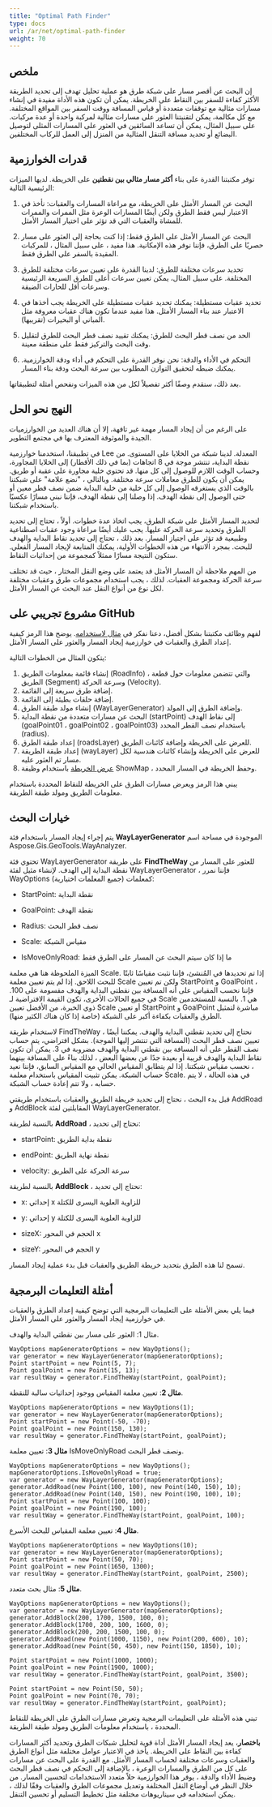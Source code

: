 ```yaml
---
title: "Optimal Path Finder"
type: docs
url: /ar/net/optimal-path-finder
weight: 70
---
```


## ملخص

إن البحث عن أقصر مسار على شبكة طرق هو عملية تحليل تهدف إلى تحديد الطريقة الأكثر كفاءة للسفر بين النقاط على الخريطة. يمكن أن تكون هذه الأداة مفيدة في إنشاء مسارات مثالية مع توقفات متعددة أو قياس المسافة ووقت السفر بين المواقع المختلفة. مع كل مكالمة، يمكن لتقنيتنا العثور على مسارات مثالية لمركبة واحدة أو عدة مركبات. على سبيل المثال، يمكن أن تساعد السائقين في العثور على المسارات المثلى لتوصيل البضائع أو تحديد مسافة التنقل المثالية من المنزل إلى العمل للركاب المختلفين.

## قدرات الخوارزمية

توفر مكتبتنا القدرة على بناء **أكثر مسار مثالي بين نقطتين** على الخريطة. لديها الميزات الرئيسية التالية:

1. البحث عن المسار الأمثل على الخريطة، مع مراعاة المسارات والعقبات: نأخذ في الاعتبار ليس فقط الطرق ولكن أيضًا المسارات الوعرة مثل الممرات والممرات للمشاة والعقبات التي قد تؤثر على اختيار المسار الأمثل.

2. البحث عن المسار الأمثل على الطرق فقط: إذا كنت بحاجة إلى العثور على مسار حصريًا على الطرق، فإننا نوفر هذه الإمكانية. هذا مفيد ، على سبيل المثال ، للمركبات المقيدة بالسفر على الطرق فقط.

3. تحديد سرعات مختلفة للطرق: لدينا القدرة على تعيين سرعات مختلفة للطرق المختلفة. على سبيل المثال، يمكن تعيين سرعات أعلى للطرق السريعة الرئيسية وسرعات أقل للحارات الضيقة.

4. تحديد عقبات مستطيلة: يمكنك تحديد عقبات مستطيلة على الخريطة يجب أخذها في الاعتبار عند بناء المسار الأمثل. هذا مفيد عندما تكون هناك عقبات معروفة مثل المباني أو البحيرات (تقريبها).

5. الحد من نصف قطر البحث للطرق: يمكنك تقييد نصف قطر البحث للطرق لتقليل وقت البحث والتركيز فقط على منطقة معينة.

6. التحكم في الأداء والدقة: نحن نوفر القدرة على التحكم في أداء ودقة الخوارزمية. يمكنك ضبطه لتحقيق التوازن المطلوب بين سرعة البحث ودقة بناء المسار.

بعد ذلك، سنقدم وصفًا أكثر تفصيلاً لكل من هذه الميزات ونفحص أمثلة لتطبيقاتها.

## النهج نحو الحل

على الرغم من أن إيجاد المسار مهمة غير تافهة، إلا أن هناك العديد من الخوارزميات الجيدة والموثوقة المعترف بها في مجتمع التطوير.

في تطبيقنا، استخدمنا خوارزمية Lee المعدلة. لدينا شبكة من الخلايا على المستوى. من نقطة البداية، تنتشر موجة في 8 اتجاهات (بما في ذلك الأقطار) إلى الخلايا المجاورة، وحساب الوقت اللازم للوصول إلى كل منها. قد تحتوي خلية مجاورة على عقبة أو طريق. يمكن أن يكون للطرق معاملات سرعة مختلفة. وبالتالي ، "نضع علامة" على شبكتنا بالوقت الذي يستغرقه الوصول إلى كل خلية من خلية البداية ضمن نصف قطر معين أو حتى الوصول إلى نقطة الهدف. إذا وصلنا إلى نقطة الهدف، فإننا نبني مسارًا عكسيًا باستخدام شبكتنا.

لتحديد المسار الأمثل على شبكة الطرق، يجب اتخاذ عدة خطوات. أولاً ، تحتاج إلى تحديد الطرق وتحديد سرعة الحركة عليها. يجب عليك أيضًا مراعاة وجود عقبات اصطناعية وطبيعية قد تؤثر على اجتياز المسار. بعد ذلك ، تحتاج إلى تحديد نقاط البداية والهدف للبحث. بمجرد الانتهاء من هذه الخطوات الأولية، يمكنك المتابعة لإيجاد المسار الفعلي. ستكون النتيجة مسارًا ممثلاً كمجموعة من إحداثيات النقاط.

من المهم ملاحظة أن المسار الأمثل قد يعتمد على وضع النقل المختار ، حيث قد تختلف سرعة الحركة ومجموعة العقبات. لذلك ، يجب استخدام مجموعات طرق وعقبات مختلفة لكل نوع من أنواع النقل عند البحث عن المسار الأمثل.

## مشروع تجريبي على GitHub

لفهم وظائف مكتبتنا بشكل أفضل، دعنا نفكر في [مثال لاستخدامه](https://github.com/aspose-gis/Aspose.GIS-for-.NET/tree/master/Apps/Geo.Tools.Paths). يوضح هذا الرمز كيفية إعداد الطرق والعقبات في خوارزمية إيجاد المسار والعثور على المسار الأمثل.

يتكون المثال من الخطوات التالية:

1. إنشاء قائمة بمعلومات الطريق (RoadInfo) ، والتي تتضمن معلومات حول قطعة الطريق (Segment) وسرعة الحركة (Velocity).
2. إضافة طرق سريعة إلى القائمة.
3. إضافة حلقات بطيئة إلى القائمة.
4. إنشاء مولد طبقة الطرق (WayLayerGenerator) وإضافة الطرق إلى المولد.
5. البحث عن مسارات متعددة من نقطة البداية (startPoint) إلى نقاط الهدف (goalPoint01 ، goalPoint02 ، goalPoint03) باستخدام نصف القطر المحدد (radius).
6. إعداد طبقة الطرق (roadsLayer) للعرض على الخريطة وإضافة كائنات الطريق.
7. إعداد طبقة الطريقة (wayLayer) للعرض على الخريطة وإنشاء كائنات هندسية لكل مسار تم العثور عليه.
8. [عرض الخريطة](https://docs.aspose.com/gis/net/how-to-draw-geometry/) باستخدام وظيفة ShowMap ، وحفظ الخريطة في المسار المحدد.

يبني هذا الرمز ويعرض مسارات الطرق على الخريطة للنقاط المحددة باستخدام معلومات الطريق ومولد طبقة الطريقة.

## خيارات البحث

يتم إجراء إيجاد المسار باستخدام فئة **WayLayerGenerator** الموجودة في مساحة اسم Aspose.Gis.GeoTools.WayAnalyzer.

تحتوي فئة WayLayerGenerator على طريقة **FindTheWay** للعثور على المسار من نقطة البداية إلى الهدف. لإنشاء مثيل لفئة WayLayerGenerator ، فإننا نمرر WayOptions كمعلمات (جميع المعلمات اختيارية):

- StartPoint: نقطة البداية

- GoalPoint: نقطة الهدف

- Radius: نصف قطر البحث

- Scale: مقياس الشبكة

- IsMoveOnlyRoad: ما إذا كان سيتم البحث عن المسار على الطرق فقط

الميزة الملحوظة هنا هي معلمة Scale. إذا تم تحديدها في المُنشئ، فإننا نثبت مقياسًا ثابتًا للبحث اللاحق. إذا لم يتم تعيين معلمة Scale ولكن تم تعيين StartPoint و GoalPoint ، فإننا نحسب المقياس على أنه المسافة بين نقطتي البداية والهدف مقسومة على 100. في جميع الحالات الأخرى، تكون القيمة الافتراضية لـ Scale هي 1. بالنسبة للمستخدمين ذوي الخبرة، من الأفضل تعيين Scale أو تعيين StartPoint و GoalPoint مباشرة لتمثيل الطرق والعقبات بكفاءة أكبر على الشبكة (خاصة إذا كان هناك الكثير منها).

لاستخدام طريقة FindTheWay ، نحتاج إلى تحديد نقطتي البداية والهدف. يمكننا أيضًا تعيين نصف قطر البحث (المسافة التي تنتشر إليها الموجة). بشكل افتراضي، يتم حساب نصف القطر على أنه المسافة بين نقطتي البداية والهدف مضروبة في 3. يمكن أن تكون نقاط البداية والهدف قريبة أو بعيدة جدًا عن بعضها البعض ، لذلك بناءً على المسافة بينهما ، نحسب مقياس شبكتنا. إذا لم يتطابق المقياس الحالي مع المقياس السابق، فإننا نعيد حساب الشبكة. يمكن تثبيت المقياس باستخدام معلمة Scale. في هذه الحالة ، لا يتم حسابه ، ولا تتم إعادة حساب الشبكة.

قبل بدء البحث ، نحتاج إلى تحديد خريطة الطريق والعقبات باستخدام طريقتي AddRoad و AddBlock المقابلتين لفئة WayLayerGenerator.

بالنسبة لطريقة **AddRoad** ، نحتاج إلى تحديد:

- startPoint: نقطة بداية الطريق

- endPoint: نقطة نهاية الطريق

- velocity: سرعة الحركة على الطريق

بالنسبة لطريقة **AddBlock** ، نحتاج إلى تحديد:

- x: إحداثي x للزاوية العلوية اليسرى للكتلة

- y: إحداثي y للزاوية العلوية اليسرى للكتلة

- sizeX: الحجم في المحور x

- sizeY: الحجم في المحور y

تسمح لنا هذه الطرق بتحديد خريطة الطريق والعقبات قبل بدء عملية إيجاد المسار.

## أمثلة التعليمات البرمجية

فيما يلي بعض الأمثلة على التعليمات البرمجية التي توضح كيفية إعداد الطرق والعقبات في خوارزمية إيجاد المسار والعثور على المسار الأمثل.

مثال 1: العثور على مسار بين نقطتي البداية والهدف.

```
WayOptions mapGeneratorOptions = new WayOptions();
var generator = new WayLayerGenerator(mapGeneratorOptions);
Point startPoint = new Point(5, 7);
Point goalPoint = new Point(15, 13);
var resultWay = generator.FindTheWay(startPoint, goalPoint);
```

**مثال 2**: تعيين معلمة المقياس ووجود إحداثيات سالبة للنقطة.

```
WayOptions mapGeneratorOptions = new WayOptions(1);
var generator = new WayLayerGenerator(mapGeneratorOptions);
Point startPoint = new Point(-50, -70);
Point goalPoint = new Point(150, 130);
var resultWay = generator.FindTheWay(startPoint, goalPoint);
```

**مثال 3**: تعيين معلمة IsMoveOnlyRoad ونصف قطر البحث.

```
WayOptions mapGeneratorOptions = new WayOptions();
mapGeneratorOptions.IsMoveOnlyRoad = true;
var generator = new WayLayerGenerator(mapGeneratorOptions);
generator.AddRoad(new Point(100, 100), new Point(140, 150), 10);
generator.AddRoad(new Point(140, 150), new Point(190, 100), 10);
Point startPoint = new Point(100, 100);
Point goalPoint = new Point(190, 100);
var resultWay = generator.FindTheWay(startPoint, goalPoint, 100);
```

**مثال 4**: تعيين معلمة المقياس للبحث الأسرع.

```
WayOptions mapGeneratorOptions = new WayOptions(10);
var generator = new WayLayerGenerator(mapGeneratorOptions);
Point startPoint = new Point(50, 70);
Point goalPoint = new Point(1650, 1300);
var resultWay = generator.FindTheWay(startPoint, goalPoint, 2500);
```

**مثال 5**: مثال بحث متعدد.

```
WayOptions mapGeneratorOptions = new WayOptions();
var generator = new WayLayerGenerator(mapGeneratorOptions);
generator.AddBlock(200, 1700, 1500, 100, 0);
generator.AddBlock(1700, 200, 100, 1600, 0);
generator.AddBlock(200, 200, 1500, 100, 0);
generator.AddRoad(new Point(1000, 1150), new Point(200, 600), 10);
generator.AddRoad(new Point(50, 450), new Point(150, 1850), 10);

Point startPoint = new Point(1000, 1000);
Point goalPoint = new Point(1900, 1000);
var resultWay = generator.FindTheWay(startPoint, goalPoint, 3500);

Point startPoint = new Point(50, 50);
Point goalPoint = new Point(70, 70);
var resultWay = generator.FindTheWay(startPoint, goalPoint);
```

تبني هذه الأمثلة على التعليمات البرمجية وتعرض مسارات الطرق على الخريطة للنقاط المحددة ، باستخدام معلومات الطريق ومولد طبقة الطريقة.

**باختصار**، يعد إيجاد المسار الأمثل أداة قوية لتحليل شبكات الطرق وتحديد أكثر المسارات كفاءة بين النقاط على الخريطة. يأخذ في الاعتبار عوامل مختلفة مثل أنواع الطرق والعقبات وسرعات مختلفة لحساب المسار الأمثل. مع القدرة على البحث عن مسارات على كل من الطرق والمسارات الوعرة ، بالإضافة إلى التحكم في نصف قطر البحث وضبط الأداء والدقة ، يوفر هذا الخوارزمية حلاً متعدد الاستخدامات لتحسين المسار. من خلال النظر في أوضاع النقل المختلفة وتعديل مجموعات الطرق والعقبات وفقًا لذلك ، يمكن استخدامه في سيناريوهات مختلفة مثل تخطيط التسليم أو تحسين التنقل.